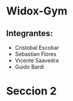 # Widox-Gym
## Integrantes: 
* Cristobal Escobar 
* Sebastian Flores 
* Vicente Saavedra 
* Guido Bardi

# Seccion 2
